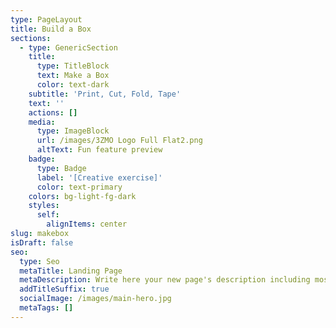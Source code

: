 ```yaml
---
type: PageLayout
title: Build a Box
sections:
  - type: GenericSection
    title:
      type: TitleBlock
      text: Make a Box
      color: text-dark
    subtitle: 'Print, Cut, Fold, Tape'
    text: ''
    actions: []
    media:
      type: ImageBlock
      url: /images/3ZMO Logo Full Flat2.png
      altText: Fun feature preview
    badge:
      type: Badge
      label: '[Creative exercise]'
      color: text-primary
    colors: bg-light-fg-dark
    styles:
      self:
        alignItems: center
slug: makebox
isDraft: false
seo:
  type: Seo
  metaTitle: Landing Page
  metaDescription: Write here your new page's description including most relevant keywords.
  addTitleSuffix: true
  socialImage: /images/main-hero.jpg
  metaTags: []
---
```

